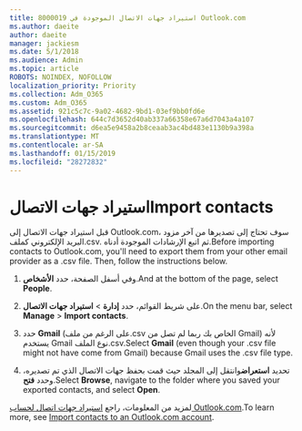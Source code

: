 ```yaml
---
title: 8000019 استيراد جهات الاتصال الموجودة في Outlook.com
ms.author: daeite
author: daeite
manager: jackiesm
ms.date: 5/1/2018
ms.audience: Admin
ms.topic: article
ROBOTS: NOINDEX, NOFOLLOW
localization_priority: Priority
ms.collection: Adm_O365
ms.custom: Adm_O365
ms.assetid: 921c5c7c-9a02-4682-9bd1-03ef9bb0fd6e
ms.openlocfilehash: 644c7d3652d40ab337a66358e67a6d7043a4a107
ms.sourcegitcommit: d6ea5e9458a2b8ceaab3ac4bd483e1130b9a398a
ms.translationtype: MT
ms.contentlocale: ar-SA
ms.lasthandoff: 01/15/2019
ms.locfileid: "28272832"
---
```

# <a name="import-contacts"></a><span data-ttu-id="3ab67-102">استيراد جهات الاتصال</span><span class="sxs-lookup"><span data-stu-id="3ab67-102">Import contacts</span></span>

<span data-ttu-id="3ab67-p101">قبل استيراد جهات الاتصال إلى Outlook.com، سوف تحتاج إلى تصديرها من آخر مزود البريد الإلكتروني كملف.csv. ثم اتبع الإرشادات الموجودة أدناه.</span><span class="sxs-lookup"><span data-stu-id="3ab67-p101">Before importing contacts to Outlook.com, you'll need to export them from your other email provider as a .csv file. Then, follow the instructions below.</span></span>
  
1. <span data-ttu-id="3ab67-105">وفي أسفل الصفحة، حدد **الأشخاص**.</span><span class="sxs-lookup"><span data-stu-id="3ab67-105">And at the bottom of the page, select **People**.</span></span> 
    
2. <span data-ttu-id="3ab67-106">على شريط القوائم، حدد **إدارة** \> **استيراد جهات الاتصال**.</span><span class="sxs-lookup"><span data-stu-id="3ab67-106">On the menu bar, select **Manage** \> **Import contacts**.</span></span> 
    
3. <span data-ttu-id="3ab67-107">حدد **Gmail** (على الرغم من ملف.csv الخاص بك ربما لم تصل من Gmail) لأنه يستخدم Gmail نوع الملف.csv.</span><span class="sxs-lookup"><span data-stu-id="3ab67-107">Select **Gmail** (even though your .csv file might not have come from Gmail) because Gmail uses the .csv file type.</span></span> 
    
4. <span data-ttu-id="3ab67-108">تحديد **استعراض**وانتقل إلى المجلد حيث قمت بحفظ جهات الاتصال الذي تم تصديره، وحدد **فتح**.</span><span class="sxs-lookup"><span data-stu-id="3ab67-108">Select **Browse**, navigate to the folder where you saved your exported contacts, and select **Open**.</span></span> 
    
<span data-ttu-id="3ab67-109">لمزيد من المعلومات، راجع [استيراد جهات اتصال لحساب Outlook.com](https://go.microsoft.com/fwlink/p/?linkid=873136).</span><span class="sxs-lookup"><span data-stu-id="3ab67-109">To learn more, see [Import contacts to an Outlook.com account](https://go.microsoft.com/fwlink/p/?linkid=873136).</span></span>
  

